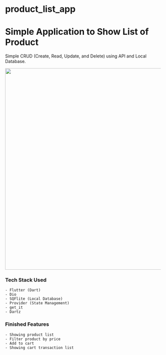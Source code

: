 # product_list_app

# Simple Application to Show List of Product
Simple CRUD (Create, Read, Update, and Delete) using API and Local Database.

<img src="https://github.com/jordiejuwono/ProductList/assets/95727832/a24ff436-d008-4a14-a28e-b37bc1979eee.png" width="650" height="650">

### **Tech Stack Used**
```
- Flutter (Dart)
- Dio
- SQFlite (Local Database)
- Provider (State Management)
- get_it
- Dartz
```

### **Finished Features**
```
- Showing product list
- Filter product by price
- Add to cart
- Showing cart transaction list
```
